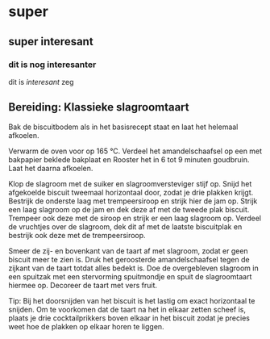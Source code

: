 # super
## super interesant
### dit is nog interesanter

dit is _interesant_ zeg

## Bereiding: Klassieke slagroomtaart
Bak de biscuitbodem als in het basisrecept staat en laat het helemaal afkoelen.

Verwarm de oven voor op 165 °C. Verdeel het amandelschaafsel op een met bakpapier beklede bakplaat en Rooster het in 6 tot 9 minuten goudbruin. Laat het daarna afkoelen.

Klop de slagroom met de suiker en slagroomversteviger stijf op. Snijd het afgekoelde biscuit tweemaal horizontaal door, zodat je drie plakken krijgt. Bestrijk de onderste laag met trempeersiroop en strijk hier de jam op. Strijk een laag slagroom op de jam en dek deze af met de tweede plak biscuit. Trempeer ook deze met de siroop en strijk er een laag slagroom op. Verdeel de vruchtjes over de slagroom, dek dit af met de laatste biscuitplak en bestrijk ook deze met de trempeersiroop.

Smeer de zij- en bovenkant van de taart af met slagroom, zodat er geen biscuit meer te zien is. Druk het geroosterde amandelschaafsel tegen de zijkant van de taart totdat alles bedekt is. Doe de overgebleven slagroom in een spuitzak met een stervorming spuitmondje en spuit de slagroomtaart hiermee op. Decoreer de taart met vers fruit.

Tip: Bij het doorsnijden van het biscuit is het lastig om exact horizontaal te snijden. Om te voorkomen dat de taart na het in elkaar zetten scheef is, plaats je drie cocktailprikkers boven elkaar in het biscuit zodat je precies weet hoe de plakken op elkaar horen te liggen.